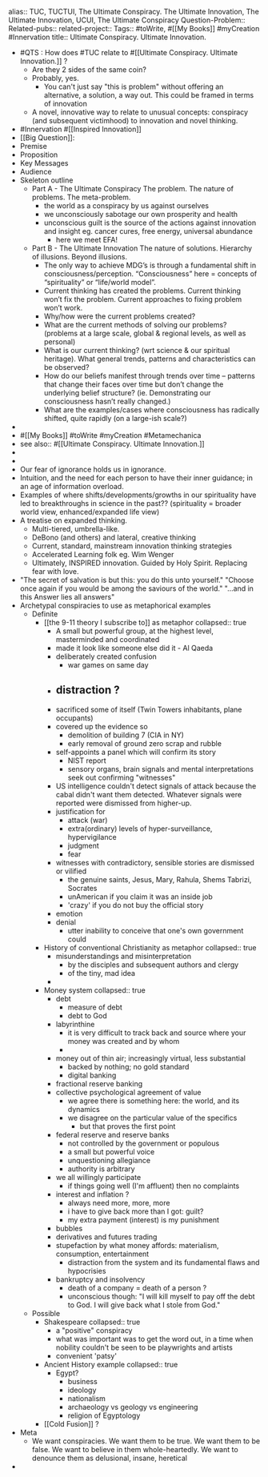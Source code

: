 alias:: TUC, TUCTUI, The Ultimate Conspiracy. The Ultimate Innovation, The Ultimate Innovation, UCUI, The Ultimate Conspiracy
Question-Problem::
Related-pubs::
related-project::
Tags:: #toWrite, #[[My Books]] #myCreation #Innervation 
title:: Ultimate Conspiracy. Ultimate Innovation.
- #QTS : How does #TUC relate to #[[Ultimate Conspiracy. Ultimate Innovation.]] ?
	- Are they 2 sides of the same coin?
	- Probably, yes.
		- You can't just say "this is problem" without offering an alternative, a solution, a way out. This could be framed in terms of innovation
	- A novel, innovative way to relate to unusual concepts: conspiracy (and subsequent victimhood) to innovation and novel thinking.
- #Innervation #[[Inspired Innovation]]
- [[Big Question]]:
- Premise
- Proposition
- Key Messages
- Audience
- Skeleton outline
	- Part A - The Ultimate Conspiracy
	  The problem. The nature of problems. The meta-problem.
		- the world as a conspiracy by us against ourselves
		- we unconsciously sabotage our own prosperity and health
		- unconscious guilt is the source of the actions against innovation and insight eg. cancer cures, free energy, universal abundance
			- here we meet EFA!
	- Part B - The Ultimate Innovation
	  The nature of solutions. Hierarchy of illusions. Beyond illusions.
		- The only way to achieve MDG’s is through a fundamental shift in consciousness/perception. “Consciousness” here = concepts of “spirituality” or “life/world model”.
		- Current thinking has created the problems. Current thinking won’t fix the problem. Current approaches to fixing problem won’t work.
		- Why/how were the current problems created?
		- What are the current methods of solving our problems?
		  (problems at a large scale, global & regional levels, as well as personal)
		- What is our current thinking? (wrt science & our spiritual heritage). What general trends, patterns and characteristics can be observed?
		- How do our beliefs manifest through trends over time – patterns that change their faces over time but don’t change the underlying belief structure? (ie. Demonstrating our consciousness hasn’t really changed.)
		- What are the examples/cases where consciousness has radically shifted, quite rapidly (on a large-ish scale?)
-
- #[[My Books]] #toWrite #myCreation #Metamechanica
- see also:: #[[Ultimate Conspiracy. Ultimate Innovation.]]
-
-
- Our fear of ignorance holds us in ignorance.
- Intuition, and the need for each person to have their inner guidance; in an age of information overload.
- Examples of where shifts/developments/growths in our spirituality have led to breakthroughs in science in the past?? (spirituality = broader world view, enhanced/expanded life view)
- A treatise on expanded thinking.
	- Multi-tiered, umbrella-like.
	- DeBono (and others) and lateral, creative thinking
	- Current, standard, mainstream innovation thinking strategies
	- Accelerated Learning folk eg. Wim Wenger
	- Ultimately, INSPIRED innovation. Guided by Holy Spirit. Replacing fear with love.
- "The secret of salvation is but this: you do this unto yourself."
  "Choose once again if you would be among the saviours of the world."
  "...and in this Answer lies all answers"
- Archetypal conspiracies to use as metaphorical examples
	- Definite
		- [[the 9-11 theory I subscribe to]] as metaphor
		  collapsed:: true
			- A small but powerful group, at the highest level, masterminded and coordinated
			- made it look like someone else did it - Al Qaeda
			- deliberately created confusion
				- war games on same day
			- distraction ?
				-
			- sacrificed some of itself (Twin Towers inhabitants, plane occupants)
			- covered up the evidence so
				- demolition of building 7 (CIA in NY)
				- early removal of ground zero scrap and rubble
			- self-appoints a panel which will confirm its story
				- NIST report
				- sensory organs, brain signals and mental interpretations seek out confirming "witnesses"
			- US intelligence couldn't detect signals of attack because the cabal didn't want them detected. Whatever signals were reported were dismissed from higher-up.
			- justification for
				- attack (war)
				- extra(ordinary) levels of hyper-surveillance, hypervigilance
				- judgment
				- fear
			- witnesses with contradictory, sensible stories are dismissed or vilified
				- the genuine saints, Jesus, Mary, Rahula, Shems Tabrizi, Socrates
				- unAmerican if you claim it was an inside job
				- 'crazy' if you do not buy the official story
			- emotion
			- denial
				- utter inability to conceive that one's own government could
		- History of conventional Christianity as metaphor
		  collapsed:: true
			- misunderstandings and misinterpretation
				- by the disciples and subsequent authors and clergy
				- of the tiny, mad idea
			-
		- Money system
		  collapsed:: true
			- debt
				- measure of debt
				- debt to God
			- labyrinthine
				- it is very difficult to track back and source where your money was created and by whom
				-
			- money out of thin air; increasingly virtual, less substantial
				- backed by nothing; no gold standard
				- digital banking
			- fractional reserve banking
			- collective psychological agreement of value
				- we agree there is something here: the world, and its dynamics
				- we disagree on the particular value of the specifics
					- but that proves the first point
			- federal reserve and reserve banks
				- not controlled by the government or populous
				- a small but powerful voice
				- unquestioning allegiance
				- authority is arbitrary
			- we all willingly participate
				- if things going well (I'm affluent) then no complaints
			- interest and inflation ?
				- always need more, more, more
				- i have to give back more than I got: guilt?
				- my extra payment (interest) is my punishment
			- bubbles
			- derivatives and futures trading
			- stupefaction by what money affords: materialism, consumption, entertainment
				- distraction from the system and its fundamental flaws and hypocrisies
			- bankruptcy and insolvency
				- death of a company = death of a person ?
				- unconscious though: "I will kill myself to pay off the debt to God. I will give back what I stole from God."
	- Possible
		- Shakespeare
		  collapsed:: true
			- a "positive" conspiracy
			- what was important was to get the word out, in a time when nobility couldn't be seen to be playwrights and artists
			- convenient 'patsy'
		- Ancient History example
		  collapsed:: true
			- Egypt?
				- business
				- ideology
				- nationalism
				- archaeology vs geology vs engineering
				- religion of Egyptology
		- [[Cold Fusion]] ?
- Meta
	- We want conspiracies. We want them to be true. We want them to be false. We want to believe in them whole-heartedly. We want to denounce them as delusional, insane, heretical
-